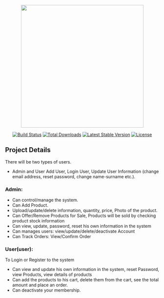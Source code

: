 <p align="center"><a href="https://laravel.com" target="_blank"><img src="https://raw.githubusercontent.com/laravel/art/master/logo-lockup/5%20SVG/2%20CMYK/1%20Full%20Color/laravel-logolockup-cmyk-red.svg" width="400"></a></p>

<p align="center">
<a href="https://travis-ci.org/laravel/framework"><img src="https://travis-ci.org/laravel/framework.svg" alt="Build Status"></a>
<a href="https://packagist.org/packages/laravel/framework"><img src="https://img.shields.io/packagist/dt/laravel/framework" alt="Total Downloads"></a>
<a href="https://packagist.org/packages/laravel/framework"><img src="https://img.shields.io/packagist/v/laravel/framework" alt="Latest Stable Version"></a>
<a href="https://packagist.org/packages/laravel/framework"><img src="https://img.shields.io/packagist/l/laravel/framework" alt="License"></a>
</p>

## Project Details

There will be two types of users. 
- Admin and User
Add User, Login User, Update User Information (change email address, reset password, change name-surname etc.).

### Admin: 
- Can control/manage the system.
- Can Add Product.
- Upload/update/delete information, quantity, price, Photo of the product.
- Can Offer/Remove Products for Sale, Products will be sold by checking product stock information
- Can view, update, password, reset his own information in the system
- Can manages users: view/update/delete/deactivate Account
- Can Track Orders: View/Confirm Order

### User(user): 
To Login or Register to the system
- Can view and update his own information in the system, reset Password, view Products, view details of products
- Can add the products to his cart, delete them from the cart, see the total amount and place an order.
- Can deactivate your membership.
